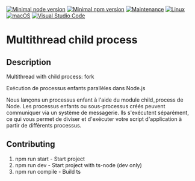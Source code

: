 [![Minimal node version](https://img.shields.io/static/v1?label=node&message=%3E=16.15&logo=node.js&color)](https://nodejs.org/about/releases/)
[![Minimal npm version](https://img.shields.io/static/v1?label=npm&message=%3E=8.5.5&logo=npm&color)](https://github.com/npm/cli/releases)
[![Maintenance](https://img.shields.io/badge/Maintained%3F-yes-green.svg)](https://GitHub.com/stephen-shopopop/node-ts/graphs/commit-activity)
[![Linux](https://svgshare.com/i/Zhy.svg)](https://svgshare.com/i/Zhy.svg)
[![macOS](https://svgshare.com/i/ZjP.svg)](https://svgshare.com/i/ZjP.svg)
[![Visual Studio Code](https://img.shields.io/badge/--007ACC?logo=visual%20studio%20code&logoColor=ffffff)](https://code.visualstudio.com/)

# Multithread child process

## Description

Multithread with child process: fork

Exécution de processus enfants parallèles dans Node.js

Nous lançons un processus enfant à l'aide du module child_process de Node. Les processus enfants ou sous-processus créés peuvent communiquer via un système de messagerie. Ils s'exécutent séparément, ce qui vous permet de diviser et d'exécuter votre script d'application à partir de différents processus.

## Contributing

1. npm run start -  Start project
2. npm run dev - Start project with ts-node (dev only)
3. npm run compile - Build ts
